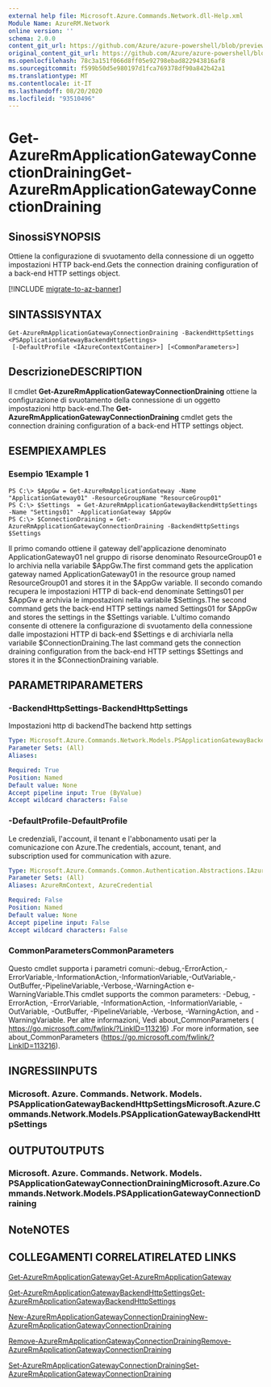 ```yaml
---
external help file: Microsoft.Azure.Commands.Network.dll-Help.xml
Module Name: AzureRM.Network
online version: ''
schema: 2.0.0
content_git_url: https://github.com/Azure/azure-powershell/blob/preview/src/ResourceManager/Network/Commands.Network/help/Get-AzureRmApplicationGatewayConnectionDraining.md
original_content_git_url: https://github.com/Azure/azure-powershell/blob/preview/src/ResourceManager/Network/Commands.Network/help/Get-AzureRmApplicationGatewayConnectionDraining.md
ms.openlocfilehash: 78c3a151f066d8ff05e92798ebad822943816af8
ms.sourcegitcommit: f599b50d5e980197d1fca769378df90a842b42a1
ms.translationtype: MT
ms.contentlocale: it-IT
ms.lasthandoff: 08/20/2020
ms.locfileid: "93510496"
---
```

# <span data-ttu-id="a90fe-101">Get-AzureRmApplicationGatewayConnectionDraining</span><span class="sxs-lookup"><span data-stu-id="a90fe-101">Get-AzureRmApplicationGatewayConnectionDraining</span></span>

## <span data-ttu-id="a90fe-102">Sinossi</span><span class="sxs-lookup"><span data-stu-id="a90fe-102">SYNOPSIS</span></span>
<span data-ttu-id="a90fe-103">Ottiene la configurazione di svuotamento della connessione di un oggetto impostazioni HTTP back-end.</span><span class="sxs-lookup"><span data-stu-id="a90fe-103">Gets the connection draining configuration of a back-end HTTP settings object.</span></span>

[!INCLUDE [migrate-to-az-banner](../../includes/migrate-to-az-banner.md)]

## <span data-ttu-id="a90fe-104">SINTASSI</span><span class="sxs-lookup"><span data-stu-id="a90fe-104">SYNTAX</span></span>

```
Get-AzureRmApplicationGatewayConnectionDraining -BackendHttpSettings <PSApplicationGatewayBackendHttpSettings>
 [-DefaultProfile <IAzureContextContainer>] [<CommonParameters>]
```

## <span data-ttu-id="a90fe-105">Descrizione</span><span class="sxs-lookup"><span data-stu-id="a90fe-105">DESCRIPTION</span></span>
<span data-ttu-id="a90fe-106">Il cmdlet **Get-AzureRmApplicationGatewayConnectionDraining** ottiene la configurazione di svuotamento della connessione di un oggetto impostazioni http back-end.</span><span class="sxs-lookup"><span data-stu-id="a90fe-106">The **Get-AzureRmApplicationGatewayConnectionDraining** cmdlet gets the connection draining configuration of a back-end HTTP settings object.</span></span>

## <span data-ttu-id="a90fe-107">ESEMPI</span><span class="sxs-lookup"><span data-stu-id="a90fe-107">EXAMPLES</span></span>

### <span data-ttu-id="a90fe-108">Esempio 1</span><span class="sxs-lookup"><span data-stu-id="a90fe-108">Example 1</span></span>
```
PS C:\> $AppGw = Get-AzureRmApplicationGateway -Name "ApplicationGateway01" -ResourceGroupName "ResourceGroup01"
PS C:\> $Settings  = Get-AzureRmApplicationGatewayBackendHttpSettings -Name "Settings01" -ApplicationGateway $AppGw
PS C:\> $ConnectionDraining = Get-AzureRmApplicationGatewayConnectionDraining -BackendHttpSettings $Settings
```

<span data-ttu-id="a90fe-109">Il primo comando ottiene il gateway dell'applicazione denominato ApplicationGateway01 nel gruppo di risorse denominato ResourceGroup01 e lo archivia nella variabile $AppGw.</span><span class="sxs-lookup"><span data-stu-id="a90fe-109">The first command gets the application gateway named ApplicationGateway01 in the resource group named ResourceGroup01 and stores it in the $AppGw variable.</span></span>
<span data-ttu-id="a90fe-110">Il secondo comando recupera le impostazioni HTTP di back-end denominate Settings01 per $AppGw e archivia le impostazioni nella variabile $Settings.</span><span class="sxs-lookup"><span data-stu-id="a90fe-110">The second command gets the back-end HTTP settings named Settings01 for $AppGw and stores the settings in the $Settings variable.</span></span>
<span data-ttu-id="a90fe-111">L'ultimo comando consente di ottenere la configurazione di svuotamento della connessione dalle impostazioni HTTP di back-end $Settings e di archiviarla nella variabile $ConnectionDraining.</span><span class="sxs-lookup"><span data-stu-id="a90fe-111">The last command gets the connection draining configuration from the back-end HTTP settings $Settings and stores it in the $ConnectionDraining variable.</span></span>

## <span data-ttu-id="a90fe-112">PARAMETRI</span><span class="sxs-lookup"><span data-stu-id="a90fe-112">PARAMETERS</span></span>

### <span data-ttu-id="a90fe-113">-BackendHttpSettings</span><span class="sxs-lookup"><span data-stu-id="a90fe-113">-BackendHttpSettings</span></span>
<span data-ttu-id="a90fe-114">Impostazioni http di backend</span><span class="sxs-lookup"><span data-stu-id="a90fe-114">The backend http settings</span></span>

```yaml
Type: Microsoft.Azure.Commands.Network.Models.PSApplicationGatewayBackendHttpSettings
Parameter Sets: (All)
Aliases: 

Required: True
Position: Named
Default value: None
Accept pipeline input: True (ByValue)
Accept wildcard characters: False
```

### <span data-ttu-id="a90fe-115">-DefaultProfile</span><span class="sxs-lookup"><span data-stu-id="a90fe-115">-DefaultProfile</span></span>
<span data-ttu-id="a90fe-116">Le credenziali, l'account, il tenant e l'abbonamento usati per la comunicazione con Azure.</span><span class="sxs-lookup"><span data-stu-id="a90fe-116">The credentials, account, tenant, and subscription used for communication with azure.</span></span>

```yaml
Type: Microsoft.Azure.Commands.Common.Authentication.Abstractions.IAzureContextContainer
Parameter Sets: (All)
Aliases: AzureRmContext, AzureCredential

Required: False
Position: Named
Default value: None
Accept pipeline input: False
Accept wildcard characters: False
```

### <span data-ttu-id="a90fe-117">CommonParameters</span><span class="sxs-lookup"><span data-stu-id="a90fe-117">CommonParameters</span></span>
<span data-ttu-id="a90fe-118">Questo cmdlet supporta i parametri comuni:-debug,-ErrorAction,-ErrorVariable,-InformationAction,-InformationVariable,-OutVariable,-OutBuffer,-PipelineVariable,-Verbose,-WarningAction e-WarningVariable.</span><span class="sxs-lookup"><span data-stu-id="a90fe-118">This cmdlet supports the common parameters: -Debug, -ErrorAction, -ErrorVariable, -InformationAction, -InformationVariable, -OutVariable, -OutBuffer, -PipelineVariable, -Verbose, -WarningAction, and -WarningVariable.</span></span> <span data-ttu-id="a90fe-119">Per altre informazioni, Vedi about_CommonParameters ( https://go.microsoft.com/fwlink/?LinkID=113216) .</span><span class="sxs-lookup"><span data-stu-id="a90fe-119">For more information, see about_CommonParameters (https://go.microsoft.com/fwlink/?LinkID=113216).</span></span>

## <span data-ttu-id="a90fe-120">INGRESSI</span><span class="sxs-lookup"><span data-stu-id="a90fe-120">INPUTS</span></span>

### <span data-ttu-id="a90fe-121">Microsoft. Azure. Commands. Network. Models. PSApplicationGatewayBackendHttpSettings</span><span class="sxs-lookup"><span data-stu-id="a90fe-121">Microsoft.Azure.Commands.Network.Models.PSApplicationGatewayBackendHttpSettings</span></span>

## <span data-ttu-id="a90fe-122">OUTPUT</span><span class="sxs-lookup"><span data-stu-id="a90fe-122">OUTPUTS</span></span>

### <span data-ttu-id="a90fe-123">Microsoft. Azure. Commands. Network. Models. PSApplicationGatewayConnectionDraining</span><span class="sxs-lookup"><span data-stu-id="a90fe-123">Microsoft.Azure.Commands.Network.Models.PSApplicationGatewayConnectionDraining</span></span>

## <span data-ttu-id="a90fe-124">Note</span><span class="sxs-lookup"><span data-stu-id="a90fe-124">NOTES</span></span>

## <span data-ttu-id="a90fe-125">COLLEGAMENTI CORRELATI</span><span class="sxs-lookup"><span data-stu-id="a90fe-125">RELATED LINKS</span></span>

[<span data-ttu-id="a90fe-126">Get-AzureRmApplicationGateway</span><span class="sxs-lookup"><span data-stu-id="a90fe-126">Get-AzureRmApplicationGateway</span></span>](./Get-AzureRmApplicationGateway.md)

[<span data-ttu-id="a90fe-127">Get-AzureRmApplicationGatewayBackendHttpSettings</span><span class="sxs-lookup"><span data-stu-id="a90fe-127">Get-AzureRmApplicationGatewayBackendHttpSettings</span></span>](./Get-AzureRmApplicationGatewayBackendHttpSettings.md)

[<span data-ttu-id="a90fe-128">New-AzureRmApplicationGatewayConnectionDraining</span><span class="sxs-lookup"><span data-stu-id="a90fe-128">New-AzureRmApplicationGatewayConnectionDraining</span></span>](./New-AzureRmApplicationGatewayConnectionDraining.md)

[<span data-ttu-id="a90fe-129">Remove-AzureRmApplicationGatewayConnectionDraining</span><span class="sxs-lookup"><span data-stu-id="a90fe-129">Remove-AzureRmApplicationGatewayConnectionDraining</span></span>](./Remove-AzureRmApplicationGatewayConnectionDraining.md)

[<span data-ttu-id="a90fe-130">Set-AzureRmApplicationGatewayConnectionDraining</span><span class="sxs-lookup"><span data-stu-id="a90fe-130">Set-AzureRmApplicationGatewayConnectionDraining</span></span>](./Set-AzureRmApplicationGatewayConnectionDraining.md)
